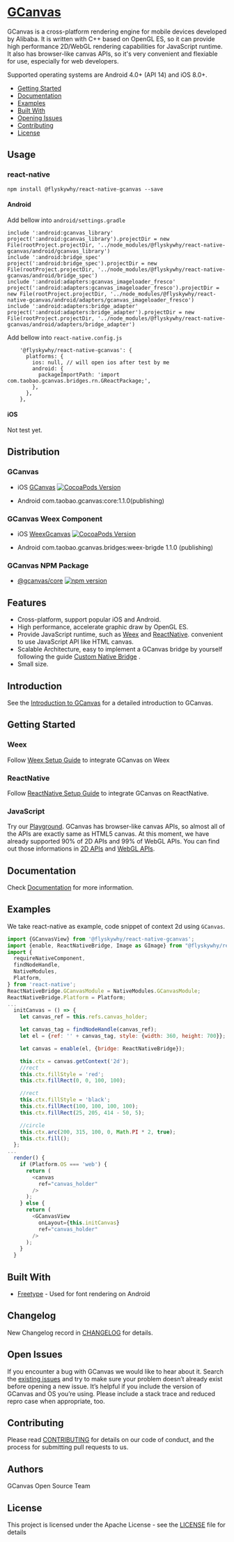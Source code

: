 # [GCanvas](https://alibaba.github.io/GCanvas/)

GCanvas is a cross-platform rendering engine for mobile devices developed by Alibaba. It is written with C++ based on OpenGL ES,  so it can provide high performance 2D/WebGL rendering capabilities for JavaScript runtime. It also  has browser-like canvas APIs, so it's very convenient and flexiable for use, especially for web developers.

Supported operating systems are Android 4.0+ (API 14) and  iOS 8.0+.

- [Getting Started](#getting-started)
- [Documentation](#documentation)
- [Examples](#examples)
- [Built With](#build-with)
- [Opening Issues](#opening-issues)
- [Contributing](#contributing)
- [License](#license)

## Usage
### react-native

    npm install @flyskywhy/react-native-gcanvas --save

#### Android
Add bellow into `android/settings.gradle`
```
include ':android:gcanvas_library'
project(':android:gcanvas_library').projectDir = new File(rootProject.projectDir, '../node_modules/@flyskywhy/react-native-gcanvas/android/gcanvas_library')
include ':android:bridge_spec'
project(':android:bridge_spec').projectDir = new File(rootProject.projectDir, '../node_modules/@flyskywhy/react-native-gcanvas/android/bridge_spec')
include ':android:adapters:gcanvas_imageloader_fresco'
project(':android:adapters:gcanvas_imageloader_fresco').projectDir = new File(rootProject.projectDir, '../node_modules/@flyskywhy/react-native-gcanvas/android/adapters/gcanvas_imageloader_fresco')
include ':android:adapters:bridge_adapter'
project(':android:adapters:bridge_adapter').projectDir = new File(rootProject.projectDir, '../node_modules/@flyskywhy/react-native-gcanvas/android/adapters/bridge_adapter')
```

Add bellow into `react-native.config.js`
```
    '@flyskywhy/react-native-gcanvas': {
      platforms: {
        ios: null, // will open ios after test by me
        android: {
          packageImportPath: 'import com.taobao.gcanvas.bridges.rn.GReactPackage;',
        },
      },
    },
```

#### iOS
Not test yet.

## Distribution
###  GCanvas

* iOS  [GCanvas](https://cocoapods.org/pods/GCanvas)   [![CocoaPods Version](https://badge.fury.io/co/GCanvas.svg)](https://badge.fury.io/co/GCanvas)

* Android  com.taobao.gcanvas:core:1.1.0(publishing)

### GCanvas Weex Component

* iOS [WeexGcanvas](https://cocoapods.org/pods/WeexGcanvas)   [![CocoaPods Version](https://badge.fury.io/co/WeexGcanvas.svg)](https://badge.fury.io/co/GCanvas)

* Android com.taobao.gcanvas.bridges:weex-brigde 1.1.0 (publishing)

### GCanvas NPM Package
* [@gcanvas/core](https://www.npmjs.com/package/@gcanvas/core)   [![npm version](https://badge.fury.io/js/%40gcanvas%2Fcore.svg)](https://www.npmjs.com/package/@gcanvas/core)


## Features
- Cross-platform, support popular iOS and Android.
- High performance, accelerate graphic draw by OpenGL ES.
- Provide JavaScript runtime,  such as [Weex](https://github.com/apache/incubator-weex) and [ReactNative](https://github.com/facebook/react-native/).  convenient to use JavaScript API like HTML canvas.
- Scalable Architecture, easy to implement a GCanvas bridge by yourself following the guide [Custom Native Bridge](https://alibaba.github.io/GCanvas/docs/Custom%20Bridge.html) .
- Small size.


## Introduction

See the  [Introduction to GCanvas](https://alibaba.github.io/GCanvas/docs/Developer's%20Guide.html) for a detailed  introduction to GCanvas.

## Getting Started

### Weex
Follow [Weex Setup Guide](https://alibaba.github.io/GCanvas/docs/Integrate%20GCanvas%20on%20Weex.html) to integrate GCanvas on Weex

### ReactNative
Follow [ReactNative Setup Guide](https://alibaba.github.io/GCanvas/docs/Integrate%20GCanvas%20on%20ReactNative.html)  to integrate GCanvas on ReactNative.

### JavaScript
Try our [Playground](https://alibaba.github.io/GCanvas/playground.html).
GCanvas has browser-like canvas APIs, so almost all of the APIs are exactly same as HTML5 canvas. At this moment, we have already supported 90% of 2D APIs and 99% of WebGL APIs. You can find out those informations in [2D  APIs](https://alibaba.github.io/GCanvas/docs/Graphics%202D.html) and [WebGL APIs](https://alibaba.github.io/GCanvas/docs/WebGL.html).


## Documentation
Check [Documentation](https://alibaba.github.io/GCanvas/docs/Introduction.html) for more information.

## Examples
We take react-native as example, code snippet of context 2d using `GCanvas`.
```javascript
import {GCanvasView} from '@flyskywhy/react-native-gcanvas';
import {enable, ReactNativeBridge, Image as GImage} from "@flyskywhy/react-native-gcanvas/packages/gcanvas";
import {
  requireNativeComponent,
  findNodeHandle,
  NativeModules,
  Platform,
} from 'react-native';
ReactNativeBridge.GCanvasModule = NativeModules.GCanvasModule;
ReactNativeBridge.Platform = Platform;
...
  initCanvas = () => {
    let canvas_ref = this.refs.canvas_holder;

    let canvas_tag = findNodeHandle(canvas_ref);
    let el = {ref: '' + canvas_tag, style: {width: 360, height: 700}};

    let canvas = enable(el, {bridge: ReactNativeBridge});

    this.ctx = canvas.getContext('2d');
    //rect
    this.ctx.fillStyle = 'red';
    this.ctx.fillRect(0, 0, 100, 100);

    //rect
    this.ctx.fillStyle = 'black';
    this.ctx.fillRect(100, 100, 100, 100);
    this.ctx.fillRect(25, 205, 414 - 50, 5);

    //circle
    this.ctx.arc(200, 315, 100, 0, Math.PI * 2, true);
    this.ctx.fill();
  };
...
  render() {
    if (Platform.OS === 'web') {
      return (
        <canvas
          ref="canvas_holder"
        />
      );
    } else {
      return (
        <GCanvasView
          onLayout={this.initCanvas}
          ref="canvas_holder"
        />
      );
    }
  }
```

## Built With

* [Freetype](https://www.freetype.org/) - Used for font rendering on Android


## Changelog

New Changelog record in [CHANGELOG](./docs/Changelog.md) for details.

## Open Issues
If you encounter a bug with GCanvas we would like to hear about it. Search the [existing issues]() and try to make sure your problem doesn’t already exist before opening a new issue. It’s helpful if you include the version of GCanvas  and OS you’re using. Please include a stack trace and reduced repro case when appropriate, too.

## Contributing

Please read [CONTRIBUTING](./docs/Contributing.md) for details on our code of conduct, and the process for submitting pull requests to us.

## Authors

GCanvas Open Source Team


## License

This project is licensed under the Apache License - see the [LICENSE](./docs/LICENSE.md) file for details
